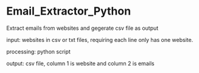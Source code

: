 # Email_Extractor_Python
Extract emails from websites and gegerate csv file as output

input: websites in csv or txt files, requiring each line only has one website.

processing: python script


output: csv file, column 1 is website and column 2 is emails
